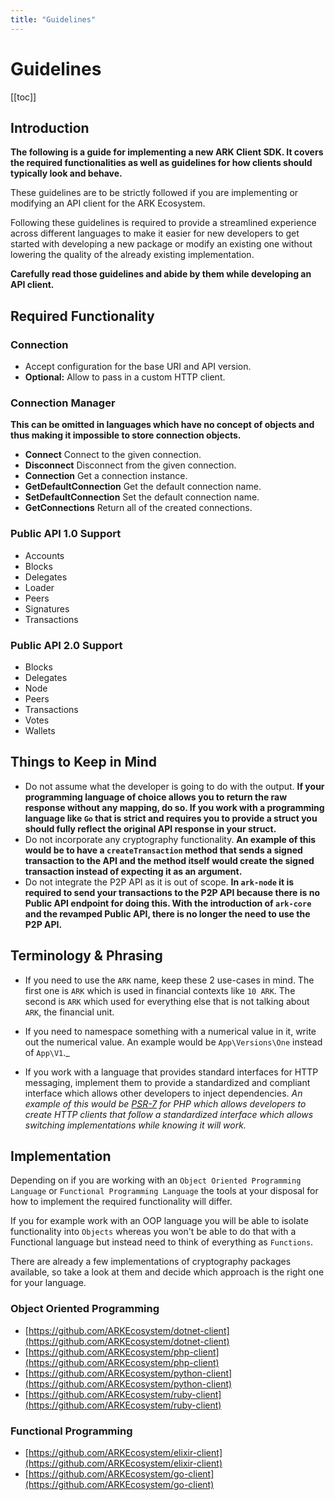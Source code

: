 ```yaml
---
title: "Guidelines"
---
```


# Guidelines

[[toc]]

## Introduction

**The following is a guide for implementing a new ARK Client SDK. It covers the required functionalities as well as guidelines for how clients should typically look and behave.**

These guidelines are to be strictly followed if you are implementing or modifying an API client for the ARK Ecosystem.

Following these guidelines is required to provide a streamlined experience across different languages to make it easier for new developers to get started with developing a new package or modify an existing one without lowering the quality of the already existing implementation.

**Carefully read those guidelines and abide by them while developing an API client.**

## Required Functionality

### Connection

- Accept configuration for the base URI and API version.
- **Optional:** Allow to pass in a custom HTTP client.

### Connection Manager

**This can be omitted in languages which have no concept of objects and thus making it impossible to store connection objects.**

- **Connect** Connect to the given connection.
- **Disconnect** Disconnect from the given connection.
- **Connection** Get a connection instance.
- **GetDefaultConnection** Get the default connection name.
- **SetDefaultConnection** Set the default connection name.
- **GetConnections** Return all of the created connections.

### Public API 1.0 Support

- Accounts
- Blocks
- Delegates
- Loader
- Peers
- Signatures
- Transactions

### Public API 2.0 Support

- Blocks
- Delegates
- Node
- Peers
- Transactions
- Votes
- Wallets

## Things to Keep in Mind

- Do not assume what the developer is going to do with the output. **If your programming language of choice allows you to return the raw response without any mapping, do so. If you work with a programming language like `Go` that is strict and requires you to provide a struct you should fully reflect the original API response in your struct.**
- Do not incorporate any cryptography functionality. **An example of this would be to have a `createTransaction` method that sends a signed transaction to the API and the method itself would create the signed transaction instead of expecting it as an argument.**
- Do not integrate the P2P API as it is out of scope. **In `ark-node` it is required to send your transactions to the P2P API because there is no Public API endpoint for doing this. With the introduction of `ark-core` and the revamped Public API, there is no longer the need to use the P2P API.**

## Terminology & Phrasing

- If you need to use the `ARK` name, keep these 2 use-cases in mind. The first one is `ARK` which is used in financial contexts like `10 ARK`. The second is `ARK` which used for everything else that is not talking about `ARK`, the financial unit.

- If you need to namespace something with a numerical value in it, write out the numerical value. An example would be `App\Versions\One` instead of `App\V1`.\_

- If you work with a language that provides standard interfaces for HTTP messaging, implement them to provide a standardized and compliant interface which allows other developers to inject dependencies. _An example of this would be [PSR-7](https://www.php-fig.org/psr/psr-7/) for PHP which allows developers to create HTTP clients that follow a standardized interface which allows switching implementations while knowing it will work._

## Implementation

Depending on if you are working with an `Object Oriented Programming Language` or `Functional Programming Language` the tools at your disposal for how to implement the required functionality will differ.

If you for example work with an OOP language you will be able to isolate functionality into `Objects` whereas you won't be able to do that with a Functional language but instead need to think of everything as `Functions`.

There are already a few implementations of cryptography packages available, so take a look at them and decide which approach is the right one for your language.

### Object Oriented Programming

- [https://github.com/ARKEcosystem/dotnet-client](https://github.com/ARKEcosystem/dotnet-client)
- [https://github.com/ARKEcosystem/php-client](https://github.com/ARKEcosystem/php-client)
- [https://github.com/ARKEcosystem/python-client](https://github.com/ARKEcosystem/python-client)
- [https://github.com/ARKEcosystem/ruby-client](https://github.com/ARKEcosystem/ruby-client)

### Functional Programming

- [https://github.com/ARKEcosystem/elixir-client](https://github.com/ARKEcosystem/elixir-client)
- [https://github.com/ARKEcosystem/go-client](https://github.com/ARKEcosystem/go-client)
